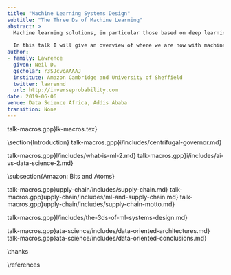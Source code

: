 ```yaml
---
title: "Machine Learning Systems Design"
subtitle: "The Three Ds of Machine Learning"
abstract: >
  Machine learning solutions, in particular those based on deep learning methods, form an underpinning of the current revolution in “artificial intelligence” that has dominated popular press headlines and is having a significant influence on the wider tech agenda.
  
  In this talk I will give an overview of where we are now with machine learning solutions, and what challenges we face both in the near and far future. These include practical application of existing algorithms in the face of the need to explain decision-making, mechanisms for improving the quality and availability of data, dealing with large unstructured datasets.
author:
- family: Lawrence
  given: Neil D.
  gscholar: r3SJcvoAAAAJ
  institute: Amazon Cambridge and University of Sheffield
  twitter: lawrennd
  url: http://inverseprobability.com
date: 2019-06-06
venue: Data Science Africa, Addis Ababa
transition: None
---
```


talk-macros.gpp}lk-macros.tex}

\section{Introduction}
talk-macros.gpp}i/includes/centrifugal-governor.md}

talk-macros.gpp}l/includes/what-is-ml-2.md}
talk-macros.gpp}i/includes/ai-vs-data-science-2.md}

\subsection{Amazon: Bits and Atoms}

talk-macros.gpp}upply-chain/includes/supply-chain.md}
talk-macros.gpp}upply-chain/includes/ml-and-supply-chain.md}
talk-macros.gpp}upply-chain/includes/supply-chain-motto.md}

talk-macros.gpp}l/includes/the-3ds-of-ml-systems-design.md}

talk-macros.gpp}ata-science/includes/data-oriented-architectures.md}
talk-macros.gpp}ata-science/includes/data-oriented-conclusions.md}

\thanks

\references





